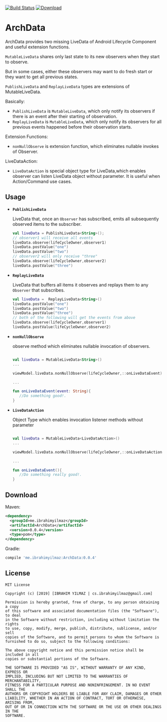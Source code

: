 [![Build Status](https://travis-ci.org/ibrahimyilmaz/ArchData.svg?branch=master)](https://travis-ci.org/ibrahimyilmaz/ArchData)
[ ![Download](https://api.bintray.com/packages/ibrahimyilmaz/ArchData/ArchData/images/download.svg) ](https://bintray.com/ibrahimyilmaz/ArchData/ArchData/_latestVersion)

ArchData
=======

ArchData provides two missing LiveData of Android Lifecycle Component and useful extension functions.

`MutableLiveData` shares only last state to its new observers when they start to observe.

But in some cases, either these observers may want to do fresh start or they want to get all previous states.

`PublishLiveData` and `ReplayLiveData` types are extensions of MutableLiveData.

Basically:

* `PublishLiveData` is `MutableLiveData`, which only notify its observers if there is an event after their starting of observation.
* `ReplayLiveData` is `MutableLiveData`, which only notify its observers for all previous events happened before their observation starts.

Extension Functions:

* `nonNullObserve` is extension function, which eliminates nullable invokes of Observer.

LiveDataAction:
* `LiveDataAction` is special object type for LiveData,which enables observer can listen LiveData object without parameter.
It is useful when Action/Command use cases.


Usage
-----

 *  **`PublishLiveData`**

    LiveData that, once an `Observer` has subscribed, emits all subsequently observed items to the
    subscriber.

    ```kotlin
    val liveData = PublishLiveData<String>();
    // observer1 will receive all events
    liveData.observe(lifeCycleOwner,observer1)
    liveData.postValue("one")
    liveData.postValue("two")
    // observer2 will only receive "three"
    liveData.observe(lifeCycleOwner,observer2)
    liveData.postValue("three")
    ```

 *  **`ReplayLiveData`**

    LiveData that buffers all items it observes and replays them to any `Observer` that subscribes.

    ```kotlin
    val liveData =  ReplayLiveData<String>()
    liveData.postValue("one")
    liveData.postValue("two")
    liveData.postValue("three")
    // both of the following will get the events from above
    liveData.observe(lifeCycleOwner,observer1)
    liveData.postValue(lifeCycleOwner,observer2)
    ```
    
 *  **`nonNullObserve`**
    
    observe method which eliminates nullable invocation of observers.
    ```kotlin
    
    val liveData = MutableLiveData<String>()
    ...

    viewModel.liveData.nonNullObserve(lifeCycleOwner,::onLiveDataEvent)
    
    ...

    fun onLiveDataEvent(event: String){
       //Do something good!.
    }

    ```
 *  **`LiveDataAction`**
     
    Object Type which enables invocation listener methods without parameter
 
     ```kotlin
     
     val liveData = MutableLiveData<LiveDataAction>()
     ...
 
     viewModel.liveData.nonNullObserve(lifeCycleOwner,::onLiveDataAction)
     
     ...
 
     fun onLiveDataEvent(){
        //Do something really good!.
     }
 
     ```

Download
--------

Maven:
```xml
<dependency>
  <groupId>me.ibrahimyilmaz</groupId>
  <artifactId>ArchData</artifactId>
  <version>0.0.4</version>
  <type>pom</type>
</dependency>
```
Gradle:
```groovy
compile 'me.ibrahimyilmaz:ArchData:0.0.4'
```

License
-------

    MIT License

    Copyright (c) [2019] [IBRAHIM YILMAZ | cs.ibrahimyilmaz@gmail.com]

    Permission is hereby granted, free of charge, to any person obtaining a copy
    of this software and associated documentation files (the "Software"), to deal
    in the Software without restriction, including without limitation the rights
    to use, copy, modify, merge, publish, distribute, sublicense, and/or sell
    copies of the Software, and to permit persons to whom the Software is
    furnished to do so, subject to the following conditions:

    The above copyright notice and this permission notice shall be included in all
    copies or substantial portions of the Software.

    THE SOFTWARE IS PROVIDED "AS IS", WITHOUT WARRANTY OF ANY KIND, EXPRESS OR
    IMPLIED, INCLUDING BUT NOT LIMITED TO THE WARRANTIES OF MERCHANTABILITY,
    FITNESS FOR A PARTICULAR PURPOSE AND NONINFRINGEMENT. IN NO EVENT SHALL THE
    AUTHORS OR COPYRIGHT HOLDERS BE LIABLE FOR ANY CLAIM, DAMAGES OR OTHER
    LIABILITY, WHETHER IN AN ACTION OF CONTRACT, TORT OR OTHERWISE, ARISING FROM,
    OUT OF OR IN CONNECTION WITH THE SOFTWARE OR THE USE OR OTHER DEALINGS IN THE
    SOFTWARE.
